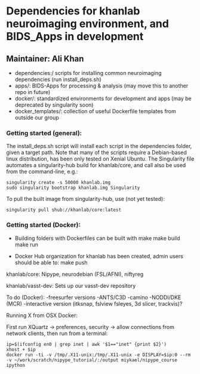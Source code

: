 # Dependencies for khanlab neuroimaging environment, and BIDS_Apps in development
## Maintainer: Ali Khan


* dependencies:/ scripts for installing common neuroimaging dependencies (run install_deps.sh)
* apps/: BIDS-Apps for processing & analysis (may move this to another repo in future)
* docker/: standardized environments for development and apps (may be deprecated by singularity soon)
* docker_templates/:  collection of useful Dockerfile templates from outside our group

### Getting started (general):

The install_deps.sh script will install each script in the dependencies folder, given a target path.
Note that many of the scripts require a Debian-based linux distribution, has been only tested on Xenial Ubuntu.
The Singularity file automates a singularity-hub build for khanlab/core, and call also be used from the command-line, e.g.:
~~~~
singularity create -s 50000 khanlab.img
sudo singularity bootstrap khanlab.img Singularity
~~~~

To pull the built image from singularity-hub, use (not yet tested):
~~~~
singularity pull shub://khanlab/core:latest
~~~~
### Getting started (Docker):

*  Building  folders with Dockerfiles can be built with make
	make build
	make run

*  Docker Hub organization for khanlab has been created, admin users should be able to: make push



khanlab/core:
	Nipype, neurodebian (FSL/AFNI), niftyreg

khanlab/vasst-dev: 
	Sets up our vasst-dev repository

To do (Docker):
	-freesurfer versions
	-ANTS/C3D
	-camino
	-NODDI/DKE (MCR)
	-interactive version (itksnap, fslview fsleyes, 3d slicer, trackvis)?


Running X from OSX Docker:

First run XQuartz -> preferences, security -> allow connections from network clients, then run from a terminal:
~~~~
ip=$(ifconfig en0 | grep inet | awk '$1=="inet" {print $2}')
xhost + $ip
docker run -ti -v /tmp/.X11-unix:/tmp/.X11-unix -e DISPLAY=$ip:0 --rm -v ~/work/scratch/nipype_tutorial/:/output miykael/nipype_course ipython
~~~~




